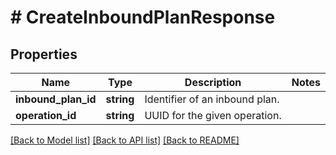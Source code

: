 # # CreateInboundPlanResponse

## Properties

Name | Type | Description | Notes
------------ | ------------- | ------------- | -------------
**inbound_plan_id** | **string** | Identifier of an inbound plan. |
**operation_id** | **string** | UUID for the given operation. |

[[Back to Model list]](../../README.md#models) [[Back to API list]](../../README.md#endpoints) [[Back to README]](../../README.md)
